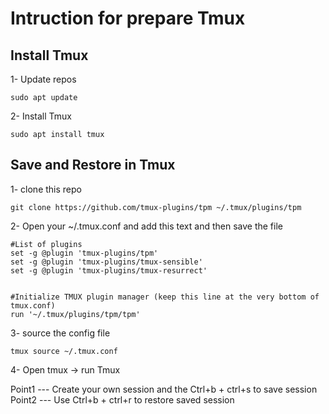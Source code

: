 # Intruction for prepare Tmux

## Install Tmux

1- Update repos

```sudo apt update```

2- Install Tmux

```sudo apt install tmux```

## Save and Restore in Tmux

1- clone this repo

```git clone https://github.com/tmux-plugins/tpm ~/.tmux/plugins/tpm```

2- Open your ~/.tmux.conf and add this text and then save the file

```
#List of plugins
set -g @plugin 'tmux-plugins/tpm'
set -g @plugin 'tmux-plugins/tmux-sensible'
set -g @plugin 'tmux-plugins/tmux-resurrect'


#Initialize TMUX plugin manager (keep this line at the very bottom of tmux.conf)
run '~/.tmux/plugins/tpm/tpm' 
```

3- source the config file

```tmux source ~/.tmux.conf```

4- Open tmux -> run Tmux

Point1 --- Create your own session and the Ctrl+b + ctrl+s to save session
Point2 --- Use Ctrl+b + ctrl+r to restore saved session






